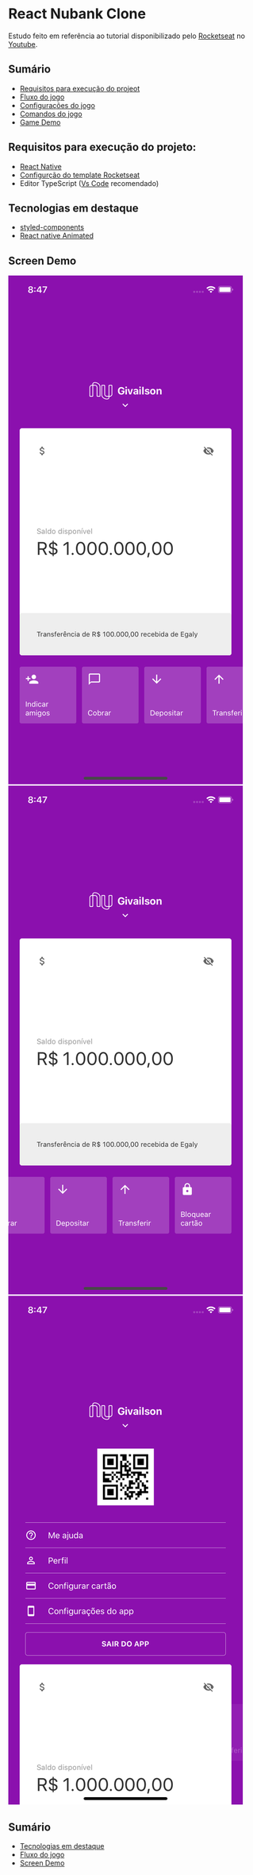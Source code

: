 # React Nubank Clone

Estudo feito em referência ao tutorial disponibilizado pelo [Rocketseat](https://rocketseat.com.br/) no [Youtube](https://www.youtube.com/watch?v=DDm0M_rZLJo).

## Sumário

- [Requisitos para execução do projeot](#game-demo)
- [Fluxo do jogo](#fluxo-do-jogo)
- [Configurações do jogo](#configurações-do-jogo)
- [Comandos do jogo](#comandos-do-jogo)
- [Game Demo](#game-demo)


## Requisitos para execução do projeto:

+ [React Native](https://www.cocos.com/en/cocos2dx)
+ [Configurção do template Rocketseat](https://react-native.rocketseat.dev/)
+ Editor TypeScript ([Vs Code](https://code.visualstudio.com/) recomendado)

## Tecnologias em destaque

+ [styled-components](https://styled-components.com/)
+ [React native Animated](https://reactnative.dev/docs/animated)

## Screen Demo

![Tela inicial](https://github.com/GivailsonNeves/Study-Rocketseat-Nubank-Like/blob/master/screen-shots/screen-1.png?raw=true)
![Carrossel](https://github.com/GivailsonNeves/Study-Rocketseat-Nubank-Like/blob/master/screen-shots/screen-2.png?raw=true)
![Slide down](https://github.com/GivailsonNeves/Study-Rocketseat-Nubank-Like/blob/master/screen-shots/screen-3.png?raw=true)


## Sumário

- [Tecnologias em destaque](#tecnologias-em-destaque)
- [Fluxo do jogo](#fluxo-do-jogo)
- [Screen Demo](#screen-demo)
